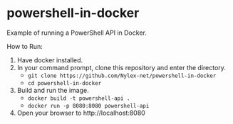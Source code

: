 # powershell-in-docker
Example of running a PowerShell API in Docker.

How to Run:
1. Have docker installed.
2. In your command prompt, clone this repository and enter the directory.
    * `git clone https://github.com/Nylex-net/powershell-in-docker`
    * `cd powershell-in-docker`
3. Build and run the image.
    * `docker build -t powershell-api .`
    * `docker run -p 8080:8080 powershell-api`
4. Open your browser to http://localhost:8080